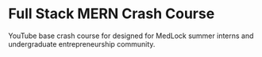 # Full Stack MERN Crash Course 
YouTube base crash course for designed for MedLock summer interns and undergraduate entrepreneurship community. 

